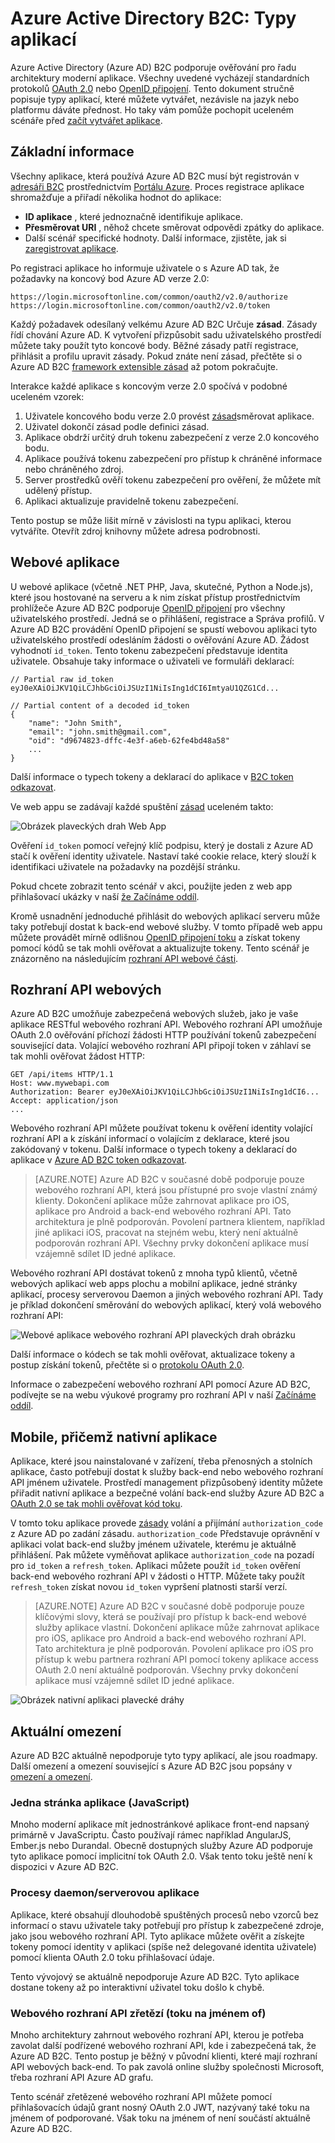 <properties
    pageTitle="Azure AD B2C | Microsoft Azure"
    description="Typy aplikací, je možné vytvářet v Azure Active Directory B2C."
    services="active-directory-b2c"
    documentationCenter=""
    authors="dstrockis"
    manager="mbaldwin"
    editor=""/>

<tags
    ms.service="active-directory-b2c"
    ms.workload="identity"
    ms.tgt_pltfrm="na"
    ms.devlang="na"
    ms.topic="hero-article"
    ms.date="07/22/2016"
    ms.author="dastrock"/>

# <a name="azure-active-directory-b2c-types-of-applications"></a>Azure Active Directory B2C: Typy aplikací

Azure Active Directory (Azure AD) B2C podporuje ověřování pro řadu architektury moderní aplikace. Všechny uvedené vycházejí standardních protokolů [OAuth 2.0](active-directory-b2c-reference-protocols.md) nebo [OpenID připojení](active-directory-b2c-reference-protocols.md). Tento dokument stručně popisuje typy aplikací, které můžete vytvářet, nezávisle na jazyk nebo platformu dáváte přednost. Ho taky vám pomůže pochopit uceleném scénáře před [začít vytvářet aplikace](active-directory-b2c-overview.md#getting-started).

## <a name="the-basics"></a>Základní informace
Všechny aplikace, která používá Azure AD B2C musí být registrován v [adresáři B2C](active-directory-b2c-get-started.md) prostřednictvím [Portálu Azure](https://portal.azure.com/). Proces registrace aplikace shromažďuje a přiřadí několika hodnot do aplikace:

- **ID aplikace** , které jednoznačně identifikuje aplikace.
- **Přesměrovat URI** , něhož chcete směrovat odpovědi zpátky do aplikace.
- Další scénář specifické hodnoty. Další informace, zjistěte, jak si [zaregistrovat aplikace](active-directory-b2c-app-registration.md).

Po registraci aplikace ho informuje uživatele o s Azure AD tak, že požadavky na koncový bod Azure AD verze 2.0:

```
https://login.microsoftonline.com/common/oauth2/v2.0/authorize
https://login.microsoftonline.com/common/oauth2/v2.0/token
```

Každý požadavek odesílaný velkému Azure AD B2C Určuje **zásad**. Zásady řídí chování Azure AD. K vytvoření přizpůsobit sadu uživatelského prostředí můžete taky použít tyto koncové body. Běžné zásady patří registrace, přihlásit a profilu upravit zásady. Pokud znáte není zásad, přečtěte si o Azure AD B2C [framework extensible zásad](active-directory-b2c-reference-policies.md) až potom pokračujte.

Interakce každé aplikace s koncovým verze 2.0 spočívá v podobné uceleném vzorek:

1. Uživatele koncového bodu verze 2.0 provést [zásad](active-directory-b2c-reference-policies.md)směrovat aplikace.
2. Uživatel dokončí zásad podle definici zásad.
4. Aplikace obdrží určitý druh tokenu zabezpečení z verze 2.0 koncového bodu.
5. Aplikace používá tokenu zabezpečení pro přístup k chráněné informace nebo chráněného zdroj.
6. Server prostředků ověří tokenu zabezpečení pro ověření, že můžete mít udělený přístup.
7. Aplikaci aktualizuje pravidelně tokenu zabezpečení.

<!-- TODO: Need a page for libraries to link to -->
Tento postup se může lišit mírně v závislosti na typu aplikaci, kterou vytváříte. Otevřít zdroj knihovny můžete adresa podrobnosti.

## <a name="web-apps"></a>Webové aplikace
U webové aplikace (včetně .NET PHP, Java, skutečné, Python a Node.js), které jsou hostované na serveru a k nim získat přístup prostřednictvím prohlížeče Azure AD B2C podporuje [OpenID připojení](active-directory-b2c-reference-protocols.md) pro všechny uživatelského prostředí. Jedná se o přihlášení, registrace a Správa profilů. V Azure AD B2C provádění OpenID připojení se spustí webovou aplikaci tyto uživatelského prostředí odesláním žádosti o ověřování Azure AD. Žádost vyhodnotí `id_token`. Tento tokenu zabezpečení představuje identita uživatele. Obsahuje taky informace o uživateli ve formuláři deklarací:

```
// Partial raw id_token
eyJ0eXAiOiJKV1QiLCJhbGciOiJSUzI1NiIsIng1dCI6ImtyaU1QZG1Cd...

// Partial content of a decoded id_token
{
    "name": "John Smith",
    "email": "john.smith@gmail.com",
    "oid": "d9674823-dffc-4e3f-a6eb-62fe4bd48a58"
    ...
}
```

Další informace o typech tokeny a deklarací do aplikace v [B2C token odkazovat](active-directory-b2c-reference-tokens.md).

Ve web appu se zadávají každé spuštění [zásad](active-directory-b2c-reference-policies.md) uceleném takto:

![Obrázek plaveckých drah Web App](./media/active-directory-b2c-apps/webapp.png)

Ověření `id_token` pomocí veřejný klíč podpisu, který je dostali z Azure AD stačí k ověření identity uživatele. Nastaví také cookie relace, který slouží k identifikaci uživatele na požadavky na pozdější stránku.

Pokud chcete zobrazit tento scénář v akci, použijte jeden z web app přihlašovací ukázky v naší [že Začínáme oddíl](active-directory-b2c-overview.md#getting-started).

Kromě usnadnění jednoduché přihlásit do webových aplikací serveru může taky potřebují dostat k back-end webové služby. V tomto případě web appu můžete provádět mírně odlišnou [OpenID připojení toku](active-directory-b2c-reference-oidc.md) a získat tokeny pomocí kódů se tak mohli ověřovat a aktualizujte tokeny. Tento scénář je znázorněno na následujícím [rozhraní API webové části](#web-apis).

<!--, and in our [WebApp-WebAPI Getting started topic](active-directory-b2c-devquickstarts-web-api-dotnet.md).-->

## <a name="web-apis"></a>Rozhraní API webových
Azure AD B2C umožňuje zabezpečená webových služeb, jako je vaše aplikace RESTful webového rozhraní API. Webového rozhraní API umožňuje OAuth 2.0 ověřování příchozí žádosti HTTP používání tokenů zabezpečení související data. Volající webového rozhraní API připojí token v záhlaví se tak mohli ověřovat žádost HTTP:

```
GET /api/items HTTP/1.1
Host: www.mywebapi.com
Authorization: Bearer eyJ0eXAiOiJKV1QiLCJhbGciOiJSUzI1NiIsIng1dCI6...
Accept: application/json
...
```

Webového rozhraní API můžete používat tokenu k ověření identity volající rozhraní API a k získání informací o volajícím z deklarace, které jsou zakódovaný v tokenu. Další informace o typech tokeny a deklarací do aplikace v [Azure AD B2C token odkazovat](active-directory-b2c-reference-tokens.md).

> [AZURE.NOTE]
    Azure AD B2C v současné době podporuje pouze webového rozhraní API, která jsou přístupné pro svoje vlastní známý klienty. Dokončení aplikace může zahrnovat aplikace pro iOS, aplikace pro Android a back-end webového rozhraní API. Tato architektura je plně podporován. Povolení partnera klientem, například jiné aplikaci iOS, pracovat na stejném webu, který není aktuálně podporován rozhraní API. Všechny prvky dokončení aplikace musí vzájemně sdílet ID jedné aplikace.

Webového rozhraní API dostávat tokenů z mnoha typů klientů, včetně webových aplikací web apps plochu a mobilní aplikace, jedné stránky aplikací, procesy serverovou Daemon a jiných webového rozhraní API. Tady je příklad dokončení směrování do webových aplikací, který volá webového rozhraní API:

![Webové aplikace webového rozhraní API plaveckých drah obrázku](./media/active-directory-b2c-apps/webapi.png)

Další informace o kódech se tak mohli ověřovat, aktualizace tokeny a postup získání tokenů, přečtěte si o [protokolu OAuth 2.0](active-directory-b2c-reference-oauth-code.md).

Informace o zabezpečení webového rozhraní API pomocí Azure AD B2C, podívejte se na webu výukové programy pro rozhraní API v naší [Začínáme oddíl](active-directory-b2c-overview.md#getting-started).

## <a name="mobile-and-native-apps"></a>Mobile, přičemž nativní aplikace
Aplikace, které jsou nainstalované v zařízení, třeba přenosných a stolních aplikace, často potřebují dostat k služby back-end nebo webového rozhraní API jménem uživatele. Prostředí management přizpůsobený identity můžete přiřadit nativní aplikace a bezpečné volání back-end služby Azure AD B2C a [OAuth 2.0 se tak mohli ověřovat kód toku](active-directory-b2c-reference-oauth-code.md).  

V tomto toku aplikace provede [zásady](active-directory-b2c-reference-policies.md) volání a přijímání `authorization_code` z Azure AD po zadání zásadu. `authorization_code` Představuje oprávnění v aplikaci volat back-end služby jménem uživatele, kterému je aktuálně přihlášení. Pak můžete vyměňovat aplikace `authorization_code` na pozadí pro `id_token` a `refresh_token`.  Aplikaci můžete použít `id_token` ověření back-end webového rozhraní API v žádosti o HTTP. Můžete taky použít `refresh_token` získat novou `id_token` vypršení platnosti starší verzí.

> [AZURE.NOTE]
    Azure AD B2C v současné době podporuje pouze klíčovými slovy, která se používají pro přístup k back-end webové služby aplikace vlastní. Dokončení aplikace může zahrnovat aplikace pro iOS, aplikace pro Android a back-end webového rozhraní API. Tato architektura je plně podporován. Povolení aplikace pro iOS pro přístup k webu partnera rozhraní API pomocí tokeny aplikace access OAuth 2.0 není aktuálně podporován. Všechny prvky dokončení aplikace musí vzájemně sdílet ID jedné aplikace.

![Obrázek nativní aplikaci plavecké dráhy](./media/active-directory-b2c-apps/native.png)

## <a name="current-limitations"></a>Aktuální omezení
Azure AD B2C aktuálně nepodporuje tyto typy aplikací, ale jsou roadmapy. Další omezení a omezení související s Azure AD B2C jsou popsány v [omezení a omezení](active-directory-b2c-limitations.md).

### <a name="single-page-apps-javascript"></a>Jedna stránka aplikace (JavaScript)
Mnoho moderní aplikace mít jednostránkové aplikace front-end napsaný primárně v JavaScriptu. Často používají rámec například AngularJS, Ember.js nebo Durandal. Obecně dostupných služby Azure AD podporuje tyto aplikace pomocí implicitní tok OAuth 2.0. Však tento toku ještě není k dispozici v Azure AD B2C.

### <a name="daemonsserver-side-apps"></a>Procesy daemon/serverovou aplikace
Aplikace, které obsahují dlouhodobě spuštěných procesů nebo vzorců bez informací o stavu uživatele taky potřebují pro přístup k zabezpečené zdroje, jako jsou webového rozhraní API. Tyto aplikace můžete ověřit a získejte tokeny pomocí identity v aplikaci (spíše než delegované identita uživatele) pomocí klienta OAuth 2.0 toku přihlašovací údaje.

Tento vývojový se aktuálně nepodporuje Azure AD B2C. Tyto aplikace dostane tokeny až po interaktivní uživatel toku došlo k chybě.

### <a name="web-api-chains-on-behalf-of-flow"></a>Webového rozhraní API zřetězí (toku na jménem of)
Mnoho architektury zahrnout webového rozhraní API, kterou je potřeba zavolat další podřízené webového rozhraní API, kde i zabezpečená tak, že Azure AD B2C. Tento postup je běžný v původní klienti, které mají rozhraní API webových back-end. To pak zavolá online služby společnosti Microsoft, třeba rozhraní API Azure AD grafu.

Tento scénář zřetězené webového rozhraní API můžete pomocí přihlašovacích údajů grant nosný OAuth 2.0 JWT, nazývaný také toku na jménem of podporované.  Však toku na jménem of není součástí aktuálně Azure AD B2C.
